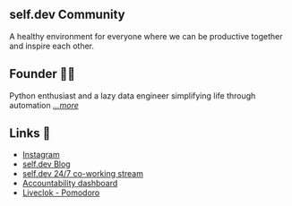 ## self.dev Community
A healthy environment for everyone where we can be productive together and inspire each other.


## Founder 🧑‍💻
Python enthusiast and a lazy data engineer simplifying life through automation *[...more](https://beacons.ai/longinteger)*


## Links 🔗
- [Instagram](https://www.instagram.com/self.devs)
- [self.dev Blog](https://blog.theselfdev.com/) 
- [self.dev 24/7 co-working stream](https://www.twitch.tv/selfdev_community)
- [Accountability dashboard](https://dashboard.theselfdev.com/)
- [Liveclok - Pomodoro](https://liveclok.web.app/)
